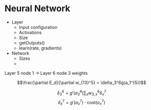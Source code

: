 # Neural Network

- Layer
  - Input configuration
  - Activations
  - Size
  - getOutputs()
  - learn(rate, gradients)
- Network
  - Sizes
  - 


Layer 5 node 1 -> Layer 6 node 3 weights

<!-- The error for the weight from L5[1] to L6[3] is output of L5[1] times the error of L6[3] -->
$$\frac{\partial E_d}{\partial w_{13}^5} = \delta_3^6g(a_1^{5})$$
<!-- The error for L6[3] is -->
<!--    = derivative of activation of  -->
<!--    * sum of activations node leads to -->
$$\delta_3^6 = g'(a_3^6)\sum_x w_{3,x}^{6}\delta_x^{7}$$
$$\delta_x^{7} = g'(a_x^7)\cdot \text{cost}(o_x^7)$$
<!-- $$\Delta w_{ij}^5 = -\alpha\frac{\partial E(X,\theta)}{\partial w_{ij}^5}$$ -->
<!-- $$\delta_1^m = g'_o(a_1^m)(\hat y_d - y_d)$$ -->
